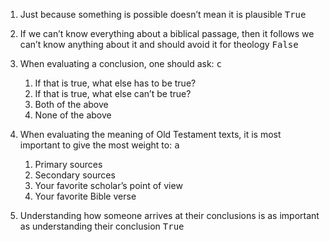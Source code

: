 ---
---

1. Just because something is possible doesn’t mean it is plausible <samp>True</samp>

2. If we can’t know everything about a biblical passage, then it follows we can’t know anything about it and should avoid it for theology <samp>False</samp>

3. When evaluating a conclusion, one should ask: <samp>c</samp>
   1. If that is true, what else has to be true?
   2. If that is true, what else can’t be true?
   3. Both of the above
   4. None of the above

4. When evaluating the meaning of Old Testament texts, it is most important to give the most weight to: <samp>a</samp>
   1. Primary sources
   2. Secondary sources
   3. Your favorite scholar’s point of view
   4. Your favorite Bible verse

5. Understanding how someone arrives at their conclusions is as important as understanding their conclusion <samp>True</samp>